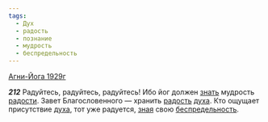 ```yaml
---
tags:
  - Дух
  - радость
  - познание
  - мудрость
  - беспредельность
---
```


[Агни-Йога 1929г](/agni/1929)

___212___
Радуйтесь, радуйтесь, радуйтесь! Ибо йог должен [знать](/tag/#познание) мудрость [радости](/tag/#[радость](/tag/#радость)). Завет Благословенного — хранить [радость](/tag/#радость) [духа](/tag/#Дух). Кто ощущает присутствие [духа](/tag/#Дух), тот уже радуется, [зная](/tag/#познание) свою [беспредельность](/tag/#беспредельность).